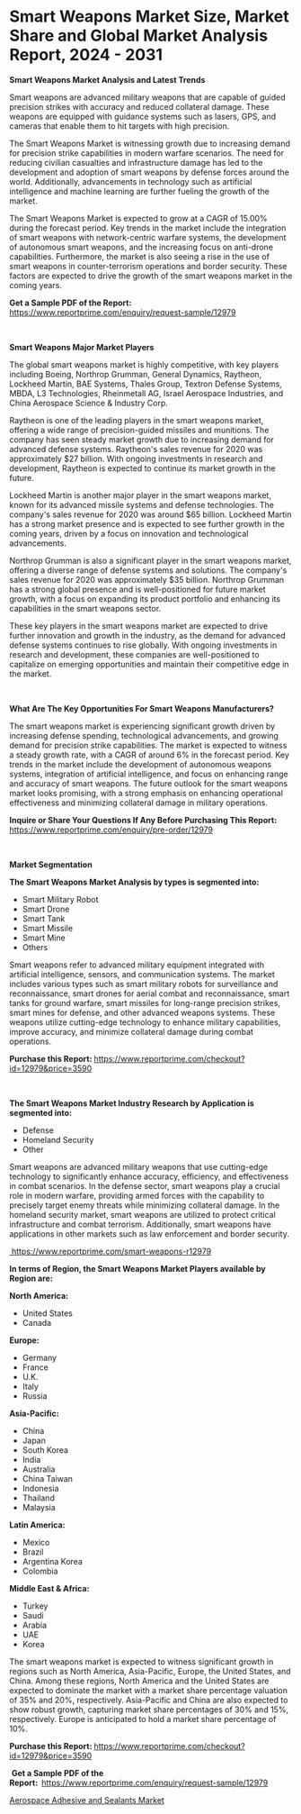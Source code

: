 <p><h1>Smart Weapons Market Size, Market Share and Global Market Analysis Report, 2024 - 2031</h1></p><p><strong>Smart Weapons Market Analysis and Latest Trends</strong></p>
<p><p>Smart weapons are advanced military weapons that are capable of guided precision strikes with accuracy and reduced collateral damage. These weapons are equipped with guidance systems such as lasers, GPS, and cameras that enable them to hit targets with high precision.</p><p>The Smart Weapons Market is witnessing growth due to increasing demand for precision strike capabilities in modern warfare scenarios. The need for reducing civilian casualties and infrastructure damage has led to the development and adoption of smart weapons by defense forces around the world. Additionally, advancements in technology such as artificial intelligence and machine learning are further fueling the growth of the market.</p><p>The Smart Weapons Market is expected to grow at a CAGR of 15.00% during the forecast period. Key trends in the market include the integration of smart weapons with network-centric warfare systems, the development of autonomous smart weapons, and the increasing focus on anti-drone capabilities. Furthermore, the market is also seeing a rise in the use of smart weapons in counter-terrorism operations and border security. These factors are expected to drive the growth of the smart weapons market in the coming years.</p></p>
<p><strong>Get a Sample PDF of the Report:&nbsp;</strong> <a href="https://www.reportprime.com/enquiry/request-sample/12979">https://www.reportprime.com/enquiry/request-sample/12979</a></p>
<p>&nbsp;</p>
<p><strong>Smart Weapons Major Market Players</strong></p>
<p><p>The global smart weapons market is highly competitive, with key players including Boeing, Northrop Grumman, General Dynamics, Raytheon, Lockheed Martin, BAE Systems, Thales Group, Textron Defense Systems, MBDA, L3 Technologies, Rheinmetall AG, Israel Aerospace Industries, and China Aerospace Science & Industry Corp.</p><p>Raytheon is one of the leading players in the smart weapons market, offering a wide range of precision-guided missiles and munitions. The company has seen steady market growth due to increasing demand for advanced defense systems. Raytheon's sales revenue for 2020 was approximately $27 billion. With ongoing investments in research and development, Raytheon is expected to continue its market growth in the future.</p><p>Lockheed Martin is another major player in the smart weapons market, known for its advanced missile systems and defense technologies. The company's sales revenue for 2020 was around $65 billion. Lockheed Martin has a strong market presence and is expected to see further growth in the coming years, driven by a focus on innovation and technological advancements.</p><p>Northrop Grumman is also a significant player in the smart weapons market, offering a diverse range of defense systems and solutions. The company's sales revenue for 2020 was approximately $35 billion. Northrop Grumman has a strong global presence and is well-positioned for future market growth, with a focus on expanding its product portfolio and enhancing its capabilities in the smart weapons sector.</p><p>These key players in the smart weapons market are expected to drive further innovation and growth in the industry, as the demand for advanced defense systems continues to rise globally. With ongoing investments in research and development, these companies are well-positioned to capitalize on emerging opportunities and maintain their competitive edge in the market.</p></p>
<p>&nbsp;</p>
<p><strong>What Are The Key Opportunities For Smart Weapons Manufacturers?</strong></p>
<p><p>The smart weapons market is experiencing significant growth driven by increasing defense spending, technological advancements, and growing demand for precision strike capabilities. The market is expected to witness a steady growth rate, with a CAGR of around 6% in the forecast period. Key trends in the market include the development of autonomous weapons systems, integration of artificial intelligence, and focus on enhancing range and accuracy of smart weapons. The future outlook for the smart weapons market looks promising, with a strong emphasis on enhancing operational effectiveness and minimizing collateral damage in military operations.</p></p>
<p><strong>Inquire or Share Your Questions If Any Before Purchasing This Report:</strong> <a href="https://www.reportprime.com/enquiry/pre-order/12979">https://www.reportprime.com/enquiry/pre-order/12979</a></p>
<p>&nbsp;</p>
<p><strong>Market Segmentation</strong></p>
<p><strong>The Smart Weapons Market Analysis by types is segmented into:</strong></p>
<p><ul><li>Smart Military Robot</li><li>Smart Drone</li><li>Smart Tank</li><li>Smart Missile</li><li>Smart Mine</li><li>Others</li></ul></p>
<p><p>Smart weapons refer to advanced military equipment integrated with artificial intelligence, sensors, and communication systems. The market includes various types such as smart military robots for surveillance and reconnaissance, smart drones for aerial combat and reconnaissance, smart tanks for ground warfare, smart missiles for long-range precision strikes, smart mines for defense, and other advanced weapons systems. These weapons utilize cutting-edge technology to enhance military capabilities, improve accuracy, and minimize collateral damage during combat operations.</p></p>
<p><strong>Purchase this Report:&nbsp;</strong><a href="https://www.reportprime.com/checkout?id=12979&price=3590">https://www.reportprime.com/checkout?id=12979&price=3590</a></p>
<p>&nbsp;</p>
<p><strong>The Smart Weapons Market Industry Research by Application is segmented into:</strong></p>
<p><ul><li>Defense</li><li>Homeland Security</li><li>Other</li></ul></p>
<p><p>Smart weapons are advanced military weapons that use cutting-edge technology to significantly enhance accuracy, efficiency, and effectiveness in combat scenarios. In the defense sector, smart weapons play a crucial role in modern warfare, providing armed forces with the capability to precisely target enemy threats while minimizing collateral damage. In the homeland security market, smart weapons are utilized to protect critical infrastructure and combat terrorism. Additionally, smart weapons have applications in other markets such as law enforcement and border security.</p></p>
<p><a href="https://www.reportprime.com/smart-weapons-r12979">&nbsp;https://www.reportprime.com/smart-weapons-r12979</a></p>
<p><strong>In terms of Region, the Smart Weapons Market Players available by Region are:</strong></p>
<p>
    <p> <strong> North America: </strong>
        <ul>
            <li>United States</li>
            <li>Canada</li>
        </ul>
        </p> 
    <p> <strong> Europe: </strong>
        <ul>
            <li>Germany</li>
            <li>France</li>
            <li>U.K.</li>
            <li>Italy</li>
            <li>Russia</li>
        </ul>
        </p> 
    <p> <strong> Asia-Pacific: </strong>
        <ul>
            <li>China</li>
            <li>Japan</li>
            <li>South Korea</li>
            <li>India</li>
            <li>Australia</li>
            <li>China Taiwan</li>
            <li>Indonesia</li>
            <li>Thailand</li>
            <li>Malaysia</li>
        </ul>
        </p> 
    <p> <strong> Latin America: </strong>
        <ul>
            <li>Mexico</li>
            <li>Brazil</li>
            <li>Argentina Korea</li>
            <li>Colombia</li>
        </ul>
        </p> 
    <p> <strong> Middle East & Africa: </strong>
        <ul>
            <li>Turkey</li>
            <li>Saudi</li>
            <li>Arabia</li>
            <li>UAE</li>
            <li>Korea</li>
        </ul>
    </p>
    </p>
<p><p>The smart weapons market is expected to witness significant growth in regions such as North America, Asia-Pacific, Europe, the United States, and China. Among these regions, North America and the United States are expected to dominate the market with a market share percentage valuation of 35% and 20%, respectively. Asia-Pacific and China are also expected to show robust growth, capturing market share percentages of 30% and 15%, respectively. Europe is anticipated to hold a market share percentage of 10%.</p></p>
<p><strong>Purchase this Report: </strong><a href="https://www.reportprime.com/checkout?id=12979&price=3590">https://www.reportprime.com/checkout?id=12979&price=3590</a></p>
<p>&nbsp;<strong>Get a Sample PDF of the Report:&nbsp;&nbsp;</strong><a href="https://www.reportprime.com/enquiry/request-sample/12979">https://www.reportprime.com/enquiry/request-sample/12979</a></p>
<p><strong></strong></p>
<p><p><a href="https://fuschia-pecorino-a6d.notion.site/Decoding-the-Aerospace-Adhesive-and-Sealants-Market-A-Deep-Dive-into-the-Latest-Market-Trends-Mark-1a58fd7f40284721b01167a818aa178d">Aerospace Adhesive and Sealants Market</a></p></p>